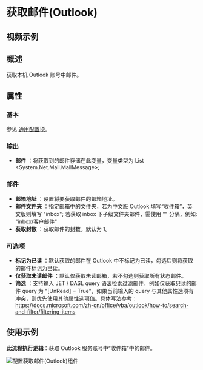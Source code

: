 # 获取邮件(Outlook)

## 视频示例

## 概述

获取本机 Outlook 账号中邮件。

## 属性

### 基本

参见 [通用配置项](../../Appendix/CommonConfigurationItems.md)。

### 输出

- **邮件** ：将获取到的邮件存储在此变量，变量类型为 List <System.Net.Mail.MailMessage>;

### 邮件

- **邮箱地址** ：设置将要获取邮件的邮箱地址。
- **邮件文件夹** ：指定邮箱中的文件夹，若为中文版 Outlook 填写“收件箱”，英文版则填写 "inbox"; 若获取 inbox 下子级文件夹邮件，需使用 "\" 分隔，例如: "inbox\客户邮件"
- **获取封数** ：获取邮件的封数。默认为 1。

### 可选项

- **标记为已读** ：默认获取的邮件在 Outlook 中不标记为已读，勾选后则将获取的邮件标记为已读。
- **仅获取未读邮件** ：默认仅获取未读邮箱，若不勾选则获取所有状态邮件。
- **筛选** ：支持输入 JET / DASL query 语法检索过滤邮件，例如仅获取只读的邮件 query 为 "[UnRead] = True"，如果当前输入的 query 与其他属性选项有冲突，则优先使用其他属性选项值。具体写法参考：https://docs.microsoft.com/zh-cn/office/vba/outlook/how-to/search-and-filter/filtering-items

## 使用示例

**此流程执行逻辑**：获取 Outlook 服务账号中“收件箱”中的邮件。

![配置获取邮件(Outlook)组件](https://docimages.blob.core.chinacloudapi.cn/images/Activities/GetOutlookMail2020122202.png)
